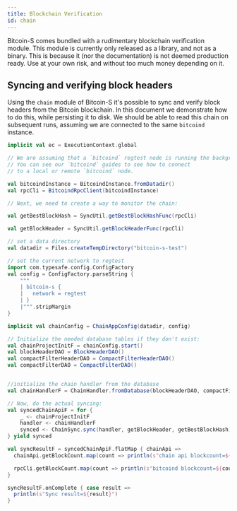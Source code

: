 ```yaml
---
title: Blockchain Verification
id: chain
---
```


Bitcoin-S comes bundled with a rudimentary blockchain verification
module. This module is currently only released as a library, and not as a binary.
This is because it (nor the documentation) is not deemed production
ready. Use at your own risk, and without too much money depending on it.

## Syncing and verifying block headers

Using the `chain` module of Bitcoin-S it's possible to
sync and verify block headers from the Bitcoin blockchain. In this document
we demonstrate how to do this, while persisting it to disk. We should be
able to read this chain on subsequent runs, assuming we are connected
to the same `bitcoind` instance.


```scala
implicit val ec = ExecutionContext.global

// We are assuming that a `bitcoind` regtest node is running the background.
// You can see our `bitcoind` guides to see how to connect
// to a local or remote `bitcoind` node.

val bitcoindInstance = BitcoindInstance.fromDatadir()
val rpcCli = BitcoindRpcClient(bitcoindInstance)

// Next, we need to create a way to monitor the chain:

val getBestBlockHash = SyncUtil.getBestBlockHashFunc(rpcCli)

val getBlockHeader = SyncUtil.getBlockHeaderFunc(rpcCli)

// set a data directory
val datadir = Files.createTempDirectory("bitcoin-s-test")

// set the current network to regtest
import com.typesafe.config.ConfigFactory
val config = ConfigFactory.parseString {
    """
    | bitcoin-s {
    |   network = regtest
    | }
    |""".stripMargin
}

implicit val chainConfig = ChainAppConfig(datadir, config)

// Initialize the needed database tables if they don't exist:
val chainProjectInitF = chainConfig.start()
val blockHeaderDAO = BlockHeaderDAO()
val compactFilterHeaderDAO = CompactFilterHeaderDAO()
val compactFilterDAO = CompactFilterDAO()


//initialize the chain handler from the database
val chainHandlerF = ChainHandler.fromDatabase(blockHeaderDAO, compactFilterHeaderDAO, compactFilterDAO)

// Now, do the actual syncing:
val syncedChainApiF = for {
    _ <- chainProjectInitF
    handler <- chainHandlerF
    synced <- ChainSync.sync(handler, getBlockHeader, getBestBlockHash)
} yield synced

val syncResultF = syncedChainApiF.flatMap { chainApi =>
  chainApi.getBlockCount.map(count => println(s"chain api blockcount=${count}"))

  rpcCli.getBlockCount.map(count => println(s"bitcoind blockcount=${count}"))
}

syncResultF.onComplete { case result =>
  println(s"Sync result=${result}")
}
```
